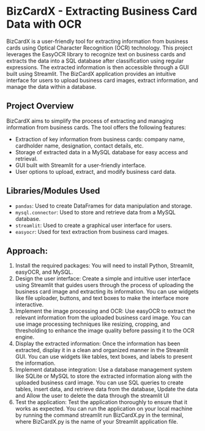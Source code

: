 # BizCardX - Extracting Business Card Data with OCR

BizCardX is a user-friendly tool for extracting information from business cards using Optical Character Recognition (OCR) technology. This project leverages the EasyOCR library to recognize text on business cards and extracts the data into a SQL database after classification using regular expressions. The extracted information is then accessible through a GUI built using Streamlit. The BizCardX application provides an intuitive interface for users to upload business card images, extract information, and manage the data within a database.

## Project Overview

BizCardX aims to simplify the process of extracting and managing information from business cards. The tool offers the following features:

- Extraction of key information from business cards: company name, cardholder name, designation, contact details, etc.
- Storage of extracted data in a MySQL database for easy access and retrieval.
- GUI built with Streamlit for a user-friendly interface.
- User options to upload, extract, and modify business card data.

## Libraries/Modules Used

- `pandas`: Used to create DataFrames for data manipulation and storage.
- `mysql.connector`: Used to store and retrieve data from a MySQL database.
- `streamlit`: Used to create a graphical user interface for users.
- `easyocr`: Used for text extraction from business card images.


## Approach:
1. Install the required packages: You will need to install Python, Streamlit,
easyOCR, and MySQL.
2. Design the user interface: Create a simple and intuitive user interface using
Streamlit that guides users through the process of uploading the business
card image and extracting its information. You can use widgets like file
uploader, buttons, and text boxes to make the interface more interactive.
3. Implement the image processing and OCR: Use easyOCR to extract the
relevant information from the uploaded business card image. You can use
image processing techniques like resizing, cropping, and thresholding to
enhance the image quality before passing it to the OCR engine.
4. Display the extracted information: Once the information has been extracted,
display it in a clean and organized manner in the Streamlit GUI. You can use
widgets like tables, text boxes, and labels to present the information.
5. Implement database integration: Use a database management system like
SQLite or MySQL to store the extracted information along with the uploaded
business card image. You can use SQL queries to create tables, insert data,
and retrieve data from the database, Update the data and Allow the user to
delete the data through the streamlit UI
6. Test the application: Test the application thoroughly to ensure that it works as
expected. You can run the application on your local machine by running the
command streamlit run BizCardX.py in the terminal, where BizCardX.py is the name of
your Streamlit application file.

